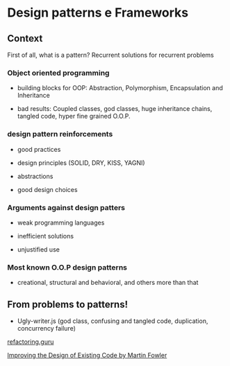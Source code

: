 # Design patterns e Frameworks

## Context

First of all, what is a pattern? Recurrent solutions for recurrent problems

### Object oriented programming

- building blocks for OOP: Abstraction, Polymorphism, Encapsulation and Inheritance

- bad results: Coupled classes, god classes, huge inheritance chains, tangled code, hyper fine grained O.O.P.

### design pattern reinforcements

- good practices

- design principles (SOLID, DRY, KISS, YAGNI)

- abstractions

- good design choices

### Arguments against design patters

- weak programming languages

- inefficient solutions

- unjustified use

### Most known O.O.P design patterns

- creational, structural and behavioral, and others more than that

## From problems to patterns!

- Ugly-writer.js (god class, confusing and tangled code, duplication, concurrency failure)



[refactoring.guru](https://refactoring.guru/)

[Improving the Design of Existing Code by Martin Fowler](https://martinfowler.com/books/refactoring.html)
